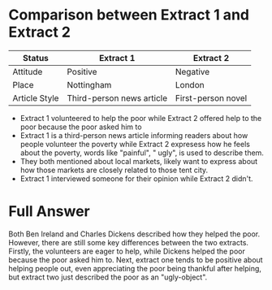 # Comparison between Extract 1 and Extract 2
| Status | Extract 1 | Extract 2 |
| --------------- | --------------- | --------------- |
| Attitude | Positive | Negative |
| Place | Nottingham | London |
| Article Style | Third-person news article | First-person novel |

* Extract 1 volunteered to help the poor while Extract 2 offered help to the poor because the
  poor asked him to
* Extract 1 is a third-person news article informing readers about how people volunteer the
  poverty while Extract 2 expresess how he feels about the poverty, words like "painful", "
  ugly", is used to describe them.
* They both mentioned about local markets, likely want to express about how those markets are
  closely related to those tent city.
* Extract 1 interviewed someone for their opinion while Extract 2 didn't.

# Full Answer
Both Ben Ireland and Charles Dickens described how they helped the poor. However, there are
still some key differences between the two extracts. Firstly, the volunteers are eager to help,
while Dickens helped the poor because the poor asked him to. Next, extract one tends to be positive
about helping people out, even appreciating the poor being thankful after helping, but extract two
just described the poor as an "ugly-object". 
